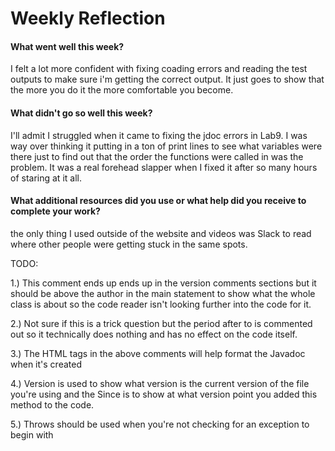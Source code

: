 # Weekly Reflection

#### What went well this week? 

I felt a lot more confident with fixing coading errors and reading the test outputs to make sure i'm getting the correct output.  It just goes to show that the more you do it the more comfortable you become. 

#### What didn't go so well this week? 

I'll admit I struggled when it came to fixing the jdoc errors in Lab9.  I was way over thinking it putting in a ton of print lines to see what variables were there just to find out that the order the functions were called in was the problem.  It was a real forehead slapper when I fixed it after so many hours of staring at it all.

#### What additional resources did you use or what help did you receive to complete your work? 

the only thing I used outside of the website and videos was Slack to read where other people were getting stuck in the same spots.

TODO:

1.)	This comment ends up ends up in the version comments sections but it should be above the author in the main statement to show what the whole class is about so the code reader isn't looking further into the code for it.

2.)	Not sure if this is a trick question but the period after to is commented out so it technically does nothing and has no effect on the code itself.

3.)	The HTML tags in the above comments will help format the Javadoc when it's created

4.)	Version is used to show what version is the current version of the file you're using and the Since is to show at what version point you added this method to the code.

5.)	Throws should be used when you're not checking for an exception to begin with
